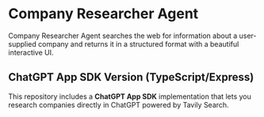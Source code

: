 # Company Researcher Agent

Company Researcher Agent searches the web for information about a user-supplied company and returns it in a structured format with a beautiful interactive UI.

##  ChatGPT App SDK Version (TypeScript/Express)

This repository includes a **ChatGPT App SDK** implementation that lets you research companies directly in ChatGPT powered by Tavily Search. 
